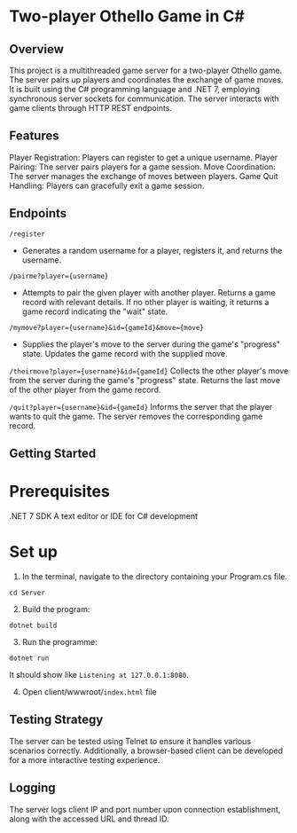 # Two-player Othello Game in C#

## Overview
This project is a multithreaded game server for a two-player Othello game. The server pairs up players and coordinates the exchange of game moves. It is built using the C# programming language and .NET 7, employing synchronous server sockets for communication. The server interacts with game clients through HTTP REST endpoints.

## Features
Player Registration: Players can register to get a unique username.
Player Pairing: The server pairs players for a game session.
Move Coordination: The server manages the exchange of moves between players.
Game Quit Handling: Players can gracefully exit a game session.

## Endpoints
`/register`
- Generates a random username for a player, registers it, and returns the username.

`/pairme?player={username}`
- Attempts to pair the given player with another player. Returns a game record with relevant details. If no other player is waiting, it returns a game record indicating the "wait" state.

`/mymove?player={username}&id={gameId}&move={move}`
- Supplies the player's move to the server during the game's "progress" state. Updates the game record with the supplied move.

`/theirmove?player={username}&id={gameId}`
Collects the other player's move from the server during the game's "progress" state. Returns the last move of the other player from the game record.

`/quit?player={username}&id={gameId}`
Informs the server that the player wants to quit the game. The server removes the corresponding game record.

## Getting Started
# Prerequisites
.NET 7 SDK
A text editor or IDE for C# development


# Set up
1. In the terminal, navigate to the directory containing your Program.cs file.
```
cd Server
```

2. Build the program:
```
dotnet build
```

3. Run the programme:
```
dotnet run
```

It should show like `Listening at 127.0.0.1:8080`.

4. Open client/wwwroot/`index.html` file 

## Testing Strategy
The server can be tested using Telnet to ensure it handles various scenarios correctly. Additionally, a browser-based client can be developed for a more interactive testing experience.

## Logging
The server logs client IP and port number upon connection establishment, along with the accessed URL and thread ID.
